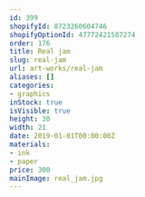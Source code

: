 ```yaml
---
id: 399
shopifyId: 8723260604746
shopifyOptionId: 47772421587274
order: 176
title: Real jam
slug: real-jam
url: art-works/real-jam
aliases: []
categories:
- graphics
inStock: true
isVisible: true
height: 30
width: 21
date: 2019-01-01T00:00:00Z
materials:
- ink
- paper
price: 300
mainImage: real_jam.jpg
---
```

